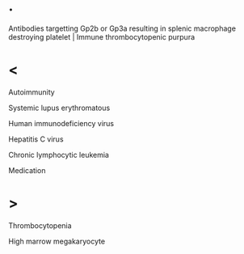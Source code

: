 # .

Antibodies targetting Gp2b or Gp3a resulting in splenic macrophage destroying platelet | Immune thrombocytopenic purpura

# <

Autoimmunity

Systemic lupus erythromatous

Human immunodeficiency virus

Hepatitis C virus

Chronic lymphocytic leukemia

Medication

# >

Thrombocytopenia

High marrow megakaryocyte
